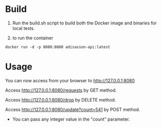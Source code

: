 # Build
1. Run the build.sh script to build both the Docker image and binaries for local tests.

2. to run the container
```
docker run -d -p 8080:8080 adisasson-api:latest
```

# Usage
You can now access from your browser to http://127.0.0.1:8080

Access http://127.0.0.1:8080/requests by GET method.

Access http://127.0.0.1:8080/drop by DELETE method.

Access http://127.0.0.1:8080/update?count=541 by POST method.
* You can pass any integer value in the "count" parameter.